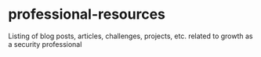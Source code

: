 # professional-resources
Listing of blog posts, articles, challenges, projects, etc. related to growth as a security professional
